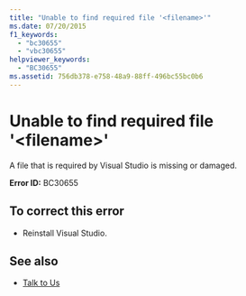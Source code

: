 ```yaml
---
title: "Unable to find required file '<filename>'"
ms.date: 07/20/2015
f1_keywords: 
  - "bc30655"
  - "vbc30655"
helpviewer_keywords: 
  - "BC30655"
ms.assetid: 756db378-e758-48a9-88ff-496bc55bc0b6
---
```

# Unable to find required file '\<filename>'
A file that is required by Visual Studio is missing or damaged.  
  
 **Error ID:** BC30655  
  
## To correct this error  
  
- Reinstall Visual Studio.  
  
## See also

- [Talk to Us](/visualstudio/ide/feedback-options)
